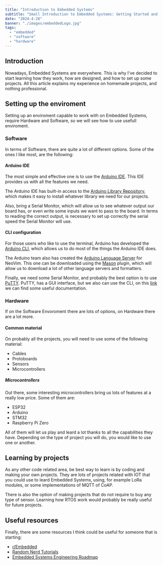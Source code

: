 ```yaml
---
title: "Introduction to Embedded Systems"
subtitle: "Small Introduction to Embedded Systems: Getting Started and First Steps"
date: "2024-4-28"
banner: "./images/embeddedLogo.jpg"
tags:
  - "embedded"
  - "software"
  - "hardware"
---
```


## Introduction

Nowadays, Embedded Systems are everywhere. This is why I've decided to start learning how they work, how are designed, and how to set up some projects. All this article explains my experience on homemade projects, and nothing professional.

## Setting up the enviroment

Setting up an enviroment capable to work with on Embedded Systems, require Hardware and Software, so we will see how to use usefull enviroment.

### Software

In terms of Software, there are quite a lot of different options. Some of the ones I like most, are the following:

#### Arduino IDE

The most simple and effective one is to use the [Arduino IDE](https://www.arduino.cc/en/software). This IDE provides us with all the features we need.

The Arduino IDE has built-in access to the [Arduino Library Repository](https://www.arduinolibraries.info/), which makes it easy to install whatever library we need for our projects.

Also, bring a Serial Monitor, which will allow us to see whatever output our board has, or even write some inputs we want to pass to the board. In terms to reading the correct output, is necessary to set up correctly the serial speed the Serial Monitor will use.

#### CLI configuration

For those users who like to use the terminal, Arduino has developed the [Arduino CLI](https://github.com/arduino/arduino-cli), which allows us to do most of the things the Arduino IDE does.

The Arduino team also has created the [Arduino Language Server](https://github.com/arduino/arduino-language-server) for NeoVim. This one can be downloaded using the [Mason](https://github.com/williamboman/mason.nvim) plugin, which will allow us to download a lot of other language servers and formatters.

Finally, we need some Serial Monitor, and probably the best option is to use [PuTTY](https://www.putty.org/). PuTTY, has a GUI interface, but we also can use the CLI, on this [link](https://the.earth.li/~sgtatham/putty/0.62/htmldoc/Chapter3.html) we can find some useful documentation.

### Hardware

If on the Software Envoroment there are lots of options, on Hardware there are a lot more.

#### Common material

On probably all the projects, you will need to use some of the following material:

- Cables
- Protoboards
- Sensors
- Microcontrollers

##### Microcontrollers

Out there, some interesting microcontrollers bring us lots of features at a really low price. Some of them are:

- ESP32
- Arduino
- STM32
- Raspberry Pi Zero

All of them will let us play and leard a lot thanks to all the capabilities they have. Depending on the type of project you will do, you would like to use one or another.

## Learning by projects

As any other code related area, be best way to learn is by coding and making your own projects. They are lots of projects related with IOT that you could use to leard Embedded Systems, using, for example LoRa modules, or some implementations of MQTT of CoAP.

There is also the option of making projects that do not require to buy any type of sensor. Learning how RTOS work would probably be really useful for future projects.

## Useful resources

Finally, there are some resources I think could be useful for someone that is starting:

- [r/Embedded](https://www.reddit.com/r/embedded/)
- [Random Nerd Tutorials](https://randomnerdtutorials.com/)
- [Embedded Systems Engineering Roadmap](https://github.com/m3y54m/Embedded-Engineering-Roadmap)
